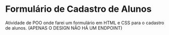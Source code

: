 # Formulário de Cadastro de Alunos
Atividade de POO onde farei um formulário em HTML e CSS para o cadastro de alunos.
(APENAS O DESIGN NÃO HÁ UM ENDPOINT)
